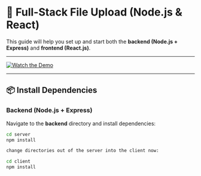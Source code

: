 # 🚀 Full-Stack File Upload (Node.js & React)

This guide will help you set up and start both the **backend (Node.js + Express)** and **frontend (React.js)**.

---

[![Watch the Demo](https://blockchainsocialmedia.s3.us-east-1.amazonaws.com/Screenshot+2025-05-27+144822.png)](https://youtu.be/_nYafo974nE)

---

## 📦 Install Dependencies

### Backend (Node.js + Express)
Navigate to the **backend** directory and install dependencies:

```sh
cd server
npm install

change directories out of the server into the client now:

cd client
npm install
